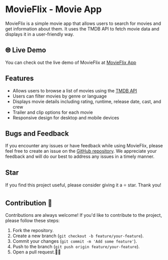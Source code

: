 # MovieFlix - Movie App

MovieFlix is a simple movie app that allows users to search for movies and get information about them. It uses the TMDB API to fetch movie data and displays it in a user-friendly way.

## 🌐 Live Demo

You can check out the live demo of MovieFlix at [MovieFlix App](https://652bdc6f02104c6a15f0dd1e--chic-longma-d2dac6.netlify.app/)

<!-- ![App Screenshot](screenshot.png) -->

## Features

- Allows users to browse a list of movies using the [TMDB API](https://www.themoviedb.org/)
- Users can filter movies by genre or language
- Displays movie details including rating, runtime, release date, cast, and crew
- Trailer and clip options for each movie
- Responsive design for desktop and mobile devices

## Bugs and Feedback

If you encounter any issues or have feedback while using MovieFlix, please feel free to create an issue on the [GitHub repository](https://github.com/yourusername/movieflix). We appreciate your feedback and will do our best to address any issues in a timely manner.

## Star

If you find this project useful, please consider giving it a ⭐ star. Thank you!

## Contribution 🤝

Contributions are always welcome! If you'd like to contribute to the project, please follow these steps:

1. Fork the repository.
2. Create a new branch (`git checkout -b feature/your-feature`).
3. Commit your changes (`git commit -m 'Add some feature'`).
4. Push to the branch (`git push origin feature/your-feature`).
5. Open a pull request.🙏🏼
